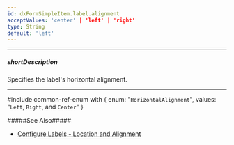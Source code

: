 ```yaml
---
id: dxFormSimpleItem.label.alignment
acceptValues: 'center' | 'left' | 'right'
type: String
default: 'left'
---
```

---
##### shortDescription
Specifies the label's horizontal alignment.

---
#include common-ref-enum with {
    enum: "`HorizontalAlignment`",
    values: "`Left`, `Right`, and `Center`"
}

#####See Also#####
- [Configure Labels - Location and Alignment](/Documentation/Guide/Widgets/Form/Configure_Item_Labels/Location_and_Alignment/#Align_Labels_Relatively_to_Editors)